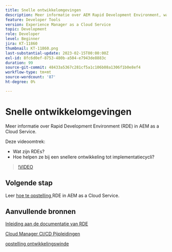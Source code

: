 ```yaml
---
title: Snelle ontwikkelomgevingen
description: Meer informatie over AEM Rapid Development Environment, wat zijn ze en hoe ze kunnen helpen bij een snellere ontwikkeling tot implementatiecycli.
feature: Developer Tools
version: Experience Manager as a Cloud Service
topic: Development
role: Developer
level: Beginner
jira: KT-11860
thumbnail: KT-11860.png
last-substantial-update: 2023-02-15T00:00:00Z
exl-id: 8fc6d0ef-8753-480b-a504-e7943de8883c
duration: 99
source-git-commit: 48433a5367c281cf5a1c106b08a1306f1b0e8ef4
workflow-type: tm+mt
source-wordcount: '87'
ht-degree: 0%

---
```


# Snelle ontwikkelomgevingen

Meer informatie over Rapid Development Environment (RDE) in AEM as a Cloud Service.

Deze videoomtrek:

- Wat zijn RDEs?
- Hoe helpen ze bij een snellere ontwikkeling tot implementatiecycli?

>[!VIDEO](https://video.tv.adobe.com/v/3453604?quality=12&learn=on&captions=dut)

## Volgende stap

Leer [ hoe te opstelling ](./how-to-setup.md) RDE in AEM as a Cloud Service.

## Aanvullende bronnen

[ Inleiding aan de documentatie van RDE ](https://experienceleague.adobe.com/docs/experience-manager-cloud-service/content/implementing/developing/rapid-development-environments.html?lang=nl-NL#introduction)

[ Cloud Manager CI/CD Pijpleidingen ](https://experienceleague.adobe.com/docs/experience-manager-cloud-service/content/implementing/using-cloud-manager/cicd-pipelines/introduction-ci-cd-pipelines.html?lang=nl-NL)

[ opstelling ontwikkelingswinde ](https://experienceleague.adobe.com/docs/experience-manager-learn/cloud-service/local-development-environment-set-up/development-tools.html?lang=nl-NL)

